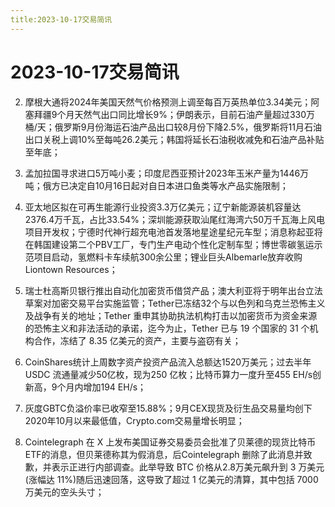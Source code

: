 ```yaml
---
title:2023-10-17交易简讯
---
```

# 2023-10-17交易简讯

2. 摩根大通将2024年美国天然气价格预测上调至每百万英热单位3.34美元；阿塞拜疆9个月天然气出口同比增长9%；伊朗表示，目前石油产量超过330万桶/天；俄罗斯9月份海运石油产品出口较8月份下降2.5%，俄罗斯将11月石油出口关税上调10%至每吨26.2美元；韩国将延长石油税收减免和石油产品补贴至年底；

3. 孟加拉国寻求进口5万吨小麦；印度尼西亚预计2023年玉米产量为1446万吨；俄方已决定自10月16日起对自日本进口鱼类等水产品实施限制；

4. 亚太地区拟在可再生能源行业投资3.3万亿美元；辽宁新能源装机容量达2376.4万千瓦，占比33.54%；深圳能源获取汕尾红海湾六50万千瓦海上风电项目开发权；宁德时代神行超充电池首发落地星途星纪元车型；消息称起亚将在韩国建设第二个PBV工厂，专门生产电动个性化定制车型；博世零碳氢运示范项目启动，氢燃料卡车续航300余公里；锂业巨头Albemarle放弃收购Liontown Resources；

5. 瑞士杜高斯贝银行推出自动化加密货币借贷产品；澳大利亚将于明年出台立法草案对加密交易平台实施监管；Tether已冻结32个与以色列和乌克兰恐怖主义及战争有关的地址；Tether 重申其协助执法机构打击以加密货币为资金来源的恐怖主义和非法活动的承诺，迄今为止，Tether 已与 19 个国家的 31 个机构合作，冻结了 8.35 亿美元的资产，主要与盗窃有关；

6. CoinShares统计上周数字资产投资产品流入总额达1520万美元；过去半年 USDC 流通量减少50亿枚，现为250 亿枚；比特币算力一度升至455 EH/s创新高，9个月内增加194 EH/s；

7. 灰度GBTC负溢价率已收窄至15.88%；9月CEX现货及衍生品交易量均创下2020年10月以来最低值，Crypto.com交易量增长明显；

8. Cointelegraph 在 X 上发布美国证券交易委员会批准了贝莱德的现货比特币 ETF的消息，但贝莱德称其为假消息，后Cointelegraph 删除了此消息并致歉，并表示正进行内部调查。此举导致 BTC 价格从2.8万美元飙升到 3 万美元(涨幅达 11%)随后迅速回落，这导致了超过 1 亿美元的清算，其中包括 7000 万美元的空头头寸；